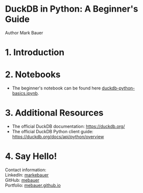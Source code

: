 # DuckDB in Python: A Beginner's Guide
Author Mark Bauer

# 1. Introduction



# 2. Notebooks
- The beginner's notebook can be found here [duckdb-python-basics.ipynb](https://github.com/mebauer/duckdb-python-basics/blob/main/duckdb-python-basics.ipynb).

# 3. Additional Resources
- The official DuckDB documentation: https://duckdb.org/
- The official DuckDB Python client guide: https://duckdb.org/docs/api/python/overview

# 4. Say Hello!
Contact information:   
LinkedIn: [markebauer](https://www.linkedin.com/in/markebauer/)  
GitHub: [mebauer](https://github.com/mebauer)  
Portfolio: [mebauer.github.io](https://mebauer.github.io/)
